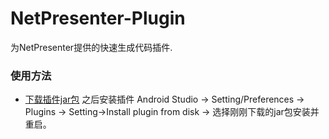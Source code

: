 # NetPresenter-Plugin
为NetPresenter提供的快速生成代码插件.

### 使用方法

- [下载插件jar包](https://github.com/Dearyu/NetPresenter-Plugin/blob/master/NetPresenterPlugin.jar) 之后安装插件 Android Studio -> Setting/Preferences -> Plugins -> Setting->Install plugin from disk -> 选择刚刚下载的jar包安装并重启。

